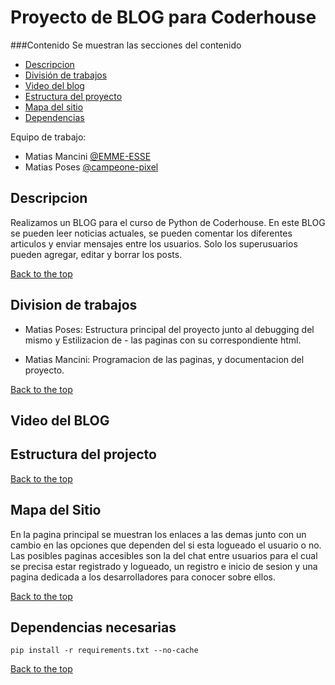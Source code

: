 # Proyecto de BLOG para Coderhouse

###Contenido
Se muestran las secciones del contenido

- [Descripcion](#descripcion)
- [División de trabajos](https://github.com/EMME-ESSE)
- [Video del blog](https://github.com/EMME-ESSE)
- [Estructura del proyecto](https://github.com/EMME-ESSE)
- [Mapa del sitio](https://github.com/EMME-ESSE)
- [Dependencias](#dependencias-necesarias)

Equipo de trabajo:

* Matias Mancini
[@EMME-ESSE](https://github.com/EMME-ESSE)
* Matias Poses 
[@campeone-pixel](https://github.com/campeone-pixel)

## Descripcion

Realizamos un BLOG para el curso de Python de Coderhouse. En este BLOG se pueden leer noticias actuales, se pueden comentar los diferentes articulos y enviar mensajes entre los usuarios. Solo los superusuarios pueden agregar, editar y borrar los posts.

[Back to the top](#blog)

## Division de trabajos

- Matias Poses: Estructura principal del proyecto junto al debugging del mismo y Estilizacion de - las paginas con su correspondiente html.

- Matias Mancini: Programacion de las paginas, y documentacion del proyecto.

[Back to the top](#blog)

## Video del BLOG


## Estructura del projecto
[Back to the top](#blog)

## Mapa del Sitio

En la pagina principal se muestran los enlaces a las demas junto con un cambio en las opciones que dependen del si esta logueado el usuario o no.
Las posibles paginas accesibles son la del chat entre usuarios para el cual se precisa estar registrado y logueado, un registro e inicio de sesion y una pagina dedicada a los desarrolladores para conocer sobre ellos.

[Back to the top](#blog)

## Dependencias necesarias
````
pip install -r requirements.txt --no-cache
````

[Back to the top](#blog)
##  
